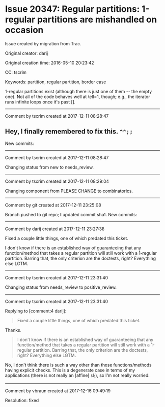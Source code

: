# Issue 20347: Regular partitions: 1-regular partitions are mishandled on occasion

Issue created by migration from Trac.

Original creator: darij

Original creation time: 2016-05-10 20:23:42

CC:  tscrim

Keywords: partition, regular partition, border case

1-regular partitions exist (although there is just one of them -- the empty one). Not all of the code behaves well at \ell=1, though; e.g., the iterator runs infinite loops once it's past [].


---

Comment by tscrim created at 2017-12-11 08:28:47

Hey, I finally remembered to fix this. `^^;;`
----
New commits:


---

Comment by tscrim created at 2017-12-11 08:28:47

Changing status from new to needs_review.


---

Comment by tscrim created at 2017-12-11 08:29:04

Changing component from PLEASE CHANGE to combinatorics.


---

Comment by git created at 2017-12-11 23:25:08

Branch pushed to git repo; I updated commit sha1. New commits:


---

Comment by darij created at 2017-12-11 23:27:38

Fixed a couple little things, one of which predated this ticket.

I don't know if there is an established way of guaranteeing that any function/method that takes a regular partition will still work with a 1-regular partition. Barring that, the only criterion are the doctests, right? Everything else LGTM.


---

Comment by tscrim created at 2017-12-11 23:31:40

Changing status from needs_review to positive_review.


---

Comment by tscrim created at 2017-12-11 23:31:40

Replying to [comment:4 darij]:
> Fixed a couple little things, one of which predated this ticket.

Thanks.

> I don't know if there is an established way of guaranteeing that any function/method that takes a regular partition will still work with a 1-regular partition. Barring that, the only criterion are the doctests, right? Everything else LGTM.

No, I don't think there is such a way other than those functions/methods having explicit checks. This is a degenerate case in terms of my applications (there is not really an [affine] sl<sub>1</sub>), so I'm not really worried.


---

Comment by vbraun created at 2017-12-16 09:49:19

Resolution: fixed
